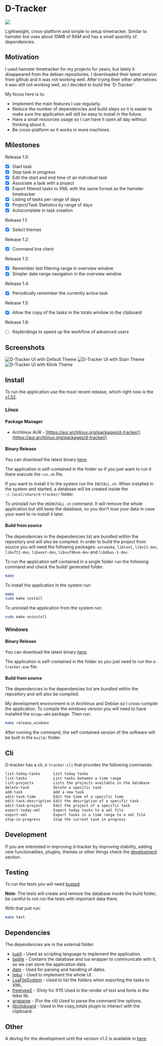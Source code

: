 # D-Tracker

[![](https://github.com/drmargarido/d-tracker/workflows/Build%20and%20Test/badge.svg)](https://github.com/drmargarido/d-tracker/actions)

Lightweight, cross-platform and simple to setup timetracker. Similar to hamster but uses about 10MB of RAM and has a small quantity of dependencies.


## Motivation

I used hamster timetracker for my projects for years, but lately it disappeared from the debian repositories. I downloaded their latest version from github and it was not working well. After trying their other alternatives it was still not working well, so I decided to build the 'D-Tracker'.

My focus here is to:
* Implement the main features I use regularly.
* Reduce the number of dependencies and build steps so it is easier to make sure the application will still be easy to install in the future.
* Have a small resources usage so I can have it open all day without thinking about it.
* Be cross-platform so it works in more machines.

## Milestones

Release 1.0:
* [x] Start task
* [x] Stop task in progress
* [x] Edit the start and end time of an individual task
* [x] Associate a task with a project
* [x] Export filtered tasks to XML with the same format as the hamster timetracker
* [x] Listing of tasks per range of days
* [x] Project/Task Statistics by range of days
* [x] Autocomplete in task creation

Release 1.1:
* [x] Select themes

Release 1.2:
* [x] Command line client

Release 1.3:
* [x] Remember last filtering range in overview window
* [x] Simpler date range navigation in the overview window

Release 1.4:
* [x] Periodically remember the currently active task

Release 1.5:
* [x] Allow the copy of the tasks in the totals window to the clipboard

Release 1.6:
* [ ] Keybindings to speed up the workflow of advanced users

## Screenshots

![D-Tracker UI with Default Theme](/screenshots/d-tracker_v1,1-default.jpg)
![D-Tracker UI with Stain Theme](/screenshots/d-tracker_v1,1-stain.jpg)
![D-Tracker UI with Klinik Theme](/screenshots/d-tracker_v1,1-klinik.jpg)

## Install
To run the application use the most recent release, which right now is the [v1.52](https://github.com/drmargarido/d-tracker/releases).

### Linux

#### Package Manager

* Archlinux AUR - [https://aur.archlinux.org/packages/d-tracker/](https://aur.archlinux.org/packages/d-tracker/)

#### Binary Release

You can download the latest binary [here](https://github.com/drmargarido/d-tracker/releases/tag/v1.52).

The application is self-contained in the folder so if you just want to run it there execute the `run.sh` file.

If you want to install it to the system run the `INSTALL.sh`. When installed in the system and started, a database will be created inside the `~/.local/share/d-tracker/` folder.

To uninstall run the `UNINSTALL.sh` command. It will remove the whole application but still keep the database, so you don't lose your data in case your want to re-install it later.


#### Build from source

The dependencies in the dependencies list are bundled within the repository and will also be compiled. In order to build the project from source you will need the following packages: `automake`, `libtool`, `libx11-dev`, `libxft2-dev`, `libxext-dev`, `libxxf86vm-dev` and `libdbus-1-dev`.

To run the application self contained in a single folder run the following command and check the build/ generated folder.
```sh
make
```

To install the application in the system run:
```sh
make
sudo make install
```

To uninstall the application from the system run:
```sh
sudo make uninstall
```

### Windows

#### Binary Release

You can download the latest binary [here](https://github.com/drmargarido/d-tracker/releases/tag/v1.52).

The application is self-contained in the folder so you just need to run the `d-tracker.exe` file.


#### Build from source

The dependencies in the dependencies list are bundled within the repository and will also be compiled.

My development environment is in Archlinux and Debian so I cross-compile the application. To compile the windows version you will need to have installed the `mingw-w64` package. Then run:
```sh
make release_windows
```

After running the command, the self contained version of the software will be built in the `build/` folder.

## Cli
D-tracker has a cli, `d-tracker-cli` that provides the following commands:

```txt
list-today-tasks      List today tasks
list-tasks            List tasks between a time range
list-projects         Lists the projects available in the database
delete-task           Delete a specific task
add-task              Add a new task
edit-task-time        Edit the time of a specific time
edit-task-description Edit the description of a specific task
edit-task-project     Edit the project of a specific task
export-today-xml      Export today tasks to a xml file
export-xml            Export tasks in a time range to a xml file
stop-in-progress      Stop the current task in progress
```

## Development
If you are interested in improving d-tracker by improving stability, adding new functionalities, plugins, themes or other things check the [development](docs/development.md) section.


## Testing

To run the tests you will need [busted](http://olivinelabs.com/busted/).

**Note**: The tests will create and remove the database inside the build folder, be careful to not run the tests with important data there.

With that just run:
```sh
make test
```

## Dependencies

The dependencies are in the external folder.

* [luajit](https://luajit.org/) - Used as scripting language to implement the application.
* [lsqlite](http://lua.sqlite.org/index.cgi/index) - Contains the database and lua wrapper to communicate with it, so we can store the application data.
* [date](https://github.com/Tieske/date) - Used for parsing and handling of dates.
* [tekui](http://tekui.neoscientists.org/) - Used to implement the whole UI.
* [LuaFileSystem](https://keplerproject.github.io/luafilesystem/manual.html) - Used to list the folders when exporting the tasks to XML.
* [freetype2](https://www.freetype.org/) - (Only for X11) Used in the render of text and fonts in the tekui lib.
* [argparse](https://github.com/luarocks/argparse) - (For the cli) Used to parse the command line options.
* [libclipboard](https://github.com/jtanx/libclipboard) - Used in the copy\_totals plugin to interact with the clipboard.

## Other

A devlog for the development until the version v1.2 is available in [here](https://drmargarido.pt/d_tracker).

